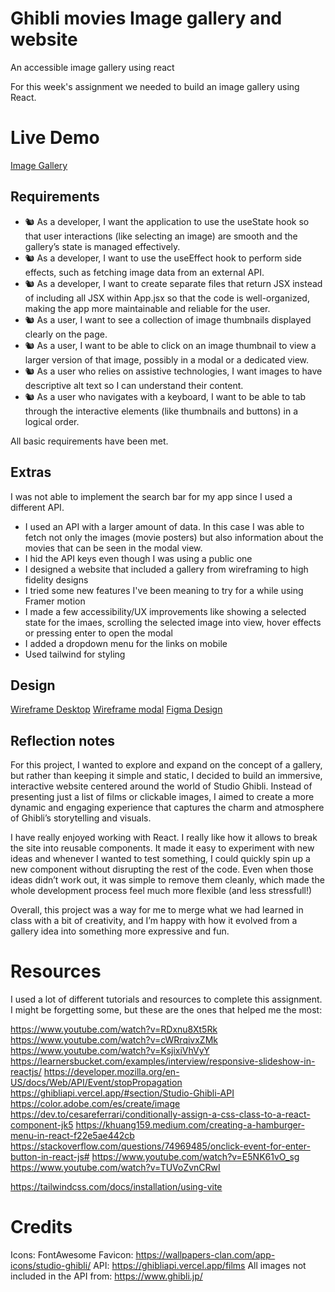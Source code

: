 # Ghibli movies Image gallery and website

An accessible image gallery using react

For this week's assignment we needed to build an image gallery using React.

# Live Demo

[Image Gallery](https://react-image-gallery-nowk.onrender.com/)

## Requirements

- 🐿️ As a developer, I want the application to use the useState hook so that user interactions (like selecting an image) are smooth and the gallery’s state is managed effectively.
- 🐿️ As a developer, I want to use the useEffect hook to perform side effects, such as fetching image data from an external API.
- 🐿️ As a developer, I want to create separate files that return JSX instead of including all JSX within App.jsx so that the code is well-organized, making the app more maintainable and reliable for the user.
- 🐿️ As a user, I want to see a collection of image thumbnails displayed clearly on the page.
- 🐿️ As a user, I want to be able to click on an image thumbnail to view a larger version of that image, possibly in a modal or a dedicated view.
- 🐿️ As a user who relies on assistive technologies, I want images to have descriptive alt text so I can understand their content.
- 🐿️ As a user who navigates with a keyboard, I want to be able to tab through the interactive elements (like thumbnails and buttons) in a logical order.

All basic requirements have been met.

## Extras

I was not able to implement the search bar for my app since I used a different API.

- I used an API with a larger amount of data. In this case I was able to fetch not only the images (movie posters) but also information about the movies that can be seen in the modal view.
- I hid the API keys even though I was using a public one
- I designed a website that included a gallery from wireframing to high fidelity designs
- I tried some new features I've been meaning to try for a while using Framer motion
- I made a few accessibility/UX improvements like showing a selected state for the imaes, scrolling the selected image into view, hover effects or pressing enter to open the modal
- I added a dropdown menu for the links on mobile
- Used tailwind for styling

## Design

[Wireframe Desktop](https://raw.githubusercontent.com/elena-lpz/react-image-gallery/refs/heads/main/public/assets/designs/wireframes/wireframe1.png)
[Wireframe modal](https://raw.githubusercontent.com/elena-lpz/react-image-gallery/refs/heads/main/public/assets/designs/wireframes/wireframe2.png)
[Figma Design](https://raw.githubusercontent.com/elena-lpz/react-image-gallery/refs/heads/main/public/assets/designs/figma-design/FigmaDesign.png)


## Reflection notes

For this project, I wanted to explore and expand on the concept of a gallery, but rather than keeping it simple and static, I decided to build an immersive, interactive website centered around the world of Studio Ghibli. Instead of presenting just a list of films or clickable images, I aimed to create a more dynamic and engaging experience that captures the charm and atmosphere of Ghibli’s storytelling and visuals.

I have really enjoyed working with React. I really like how it allows to break the site into reusable components. It made it easy to experiment with new ideas and whenever I wanted to test something, I could quickly spin up a new component without disrupting the rest of the code. Even when those ideas didn’t work out, it was simple to remove them cleanly, which made the whole development process feel much more flexible (and less stressfull!)

Overall, this project was a way for me to merge what we had learned in class with a bit of creativity, and I’m happy with how it evolved from a gallery idea into something more expressive and fun.

# Resources

I used a lot of different tutorials and resources to complete this assignment. I might be forgetting some, but these are the ones that helped me the most:

https://www.youtube.com/watch?v=RDxnu8Xt5Rk
https://www.youtube.com/watch?v=cWRrqivxZMk
https://www.youtube.com/watch?v=KsjixiVhVyY
https://learnersbucket.com/examples/interview/responsive-slideshow-in-reactjs/
https://developer.mozilla.org/en-US/docs/Web/API/Event/stopPropagation
https://ghibliapi.vercel.app/#section/Studio-Ghibli-API
https://color.adobe.com/es/create/image
https://dev.to/cesareferrari/conditionally-assign-a-css-class-to-a-react-component-jk5
https://khuang159.medium.com/creating-a-hamburger-menu-in-react-f22e5ae442cb
https://stackoverflow.com/questions/74969485/onclick-event-for-enter-button-in-react-js#
https://www.youtube.com/watch?v=E5NK61vO_sg
https://www.youtube.com/watch?v=TUVoZvnCRwI

https://tailwindcss.com/docs/installation/using-vite

# Credits

Icons: FontAwesome
Favicon: https://wallpapers-clan.com/app-icons/studio-ghibli/
API: https://ghibliapi.vercel.app/films
All images not included in the API from: https://www.ghibli.jp/
